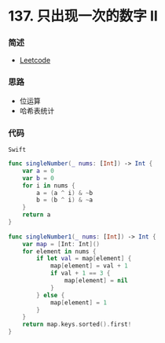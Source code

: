 # 137. 只出现一次的数字 II

### 简述

- [Leetcode](https://leetcode-cn.com/problems/single-number-ii/)

### 思路

- 位运算
- 哈希表统计

### 代码

`Swift`

```swift
func singleNumber(_ nums: [Int]) -> Int {
    var a = 0
    var b = 0
    for i in nums {
        a = (a ^ i) & ~b
        b = (b ^ i) & ~a
    }
    return a
}
    
func singleNumber1(_ nums: [Int]) -> Int {
    var map = [Int: Int]()
    for element in nums {
        if let val = map[element] {
            map[element] = val + 1
            if val + 1 == 3 {
                map[element] = nil
            }
        } else {
            map[element] = 1
        }
    }
    return map.keys.sorted().first!
}

```
